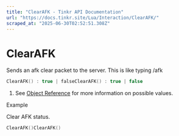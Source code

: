 ```yaml
---
title: "ClearAFK - Tinkr API Documentation"
url: "https://docs.tinkr.site/Lua/Interaction/ClearAFK/"
scraped_at: "2025-06-30T02:52:51.308Z"
---
```


# ClearAFK

Sends an afk clear packet to the server. This is like typing /afk

```lua
ClearAFK() : true | falseClearAFK() : true | false
```

1.  See [Object Reference](../../Objects/ObjectReference/) for more information on possible values.

Example

Clear AFK status.

```lua
ClearAFK()ClearAFK()
```